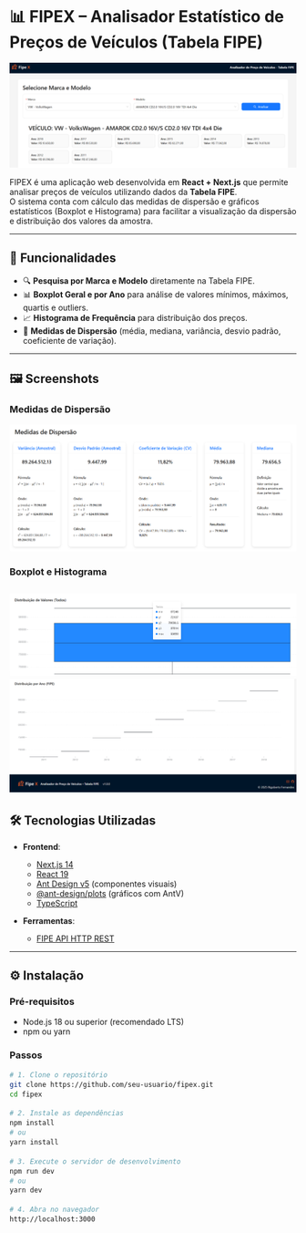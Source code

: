 # 📊 FIPEX – Analisador Estatístico de Preços de Veículos (Tabela FIPE)

![FIPEX Dashboard Screenshot](/public/home-choose.png)

FIPEX é uma aplicação web desenvolvida em **React + Next.js** que permite analisar preços de veículos utilizando dados da **Tabela FIPE**.  
O sistema conta com cálculo das medidas de dispersão e gráficos estatísticos (Boxplot e Histograma) para facilitar a visualização da dispersão e distribuição dos valores da amostra.

---

## 🚀 Funcionalidades

- 🔍 **Pesquisa por Marca e Modelo** diretamente na Tabela FIPE.  
- 📊 **Boxplot Geral e por Ano** para análise de valores mínimos, máximos, quartis e outliers.  
- 📈 **Histograma de Frequência** para distribuição dos preços.  
- 🧮 **Medidas de Dispersão** (média, mediana, variância, desvio padrão, coeficiente de variação).

---

## 🖼️ Screenshots

### Medidas de Dispersão
![Search Screenshot](/public/medidas.png)

### Boxplot e Histograma
![Boxplot Histogram Screenshot](/public/boxplot.png)
![Boxplot Histogram Screenshot](/public/histogram.png)
---

## 🛠️ Tecnologias Utilizadas

- **Frontend**:
  - [Next.js 14](https://nextjs.org/)  
  - [React 19](https://react.dev/)  
  - [Ant Design v5](https://ant.design/) (componentes visuais)  
  - [@ant-design/plots](https://charts.ant.design/) (gráficos com AntV)  
  - [TypeScript](https://www.typescriptlang.org/)  

- **Ferramentas**:
  - [FIPE API HTTP REST]([https://eslint.org/](https://deividfortuna.github.io/fipe/))
    
---

## ⚙️ Instalação

### Pré-requisitos
- Node.js 18 ou superior (recomendado LTS)  
- npm ou yarn  

### Passos

```bash
# 1. Clone o repositório
git clone https://github.com/seu-usuario/fipex.git
cd fipex

# 2. Instale as dependências
npm install
# ou
yarn install

# 3. Execute o servidor de desenvolvimento
npm run dev
# ou
yarn dev

# 4. Abra no navegador
http://localhost:3000
